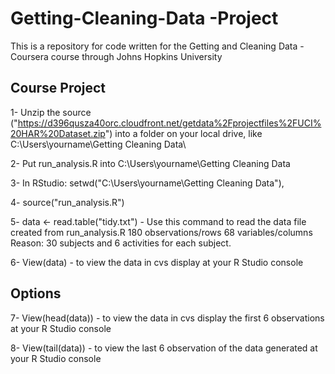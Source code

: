# Getting-Cleaning-Data   -Project 


This is a repository for code written for the Getting and Cleaning Data -Coursera course through Johns Hopkins University

## Course Project


1- Unzip the source ("https://d396qusza40orc.cloudfront.net/getdata%2Fprojectfiles%2FUCI%20HAR%20Dataset.zip") into a    folder on your local drive, like  C:\Users\yourname\Getting Cleaning Data\

2- Put run_analysis.R into C:\Users\yourname\Getting Cleaning Data

3- In RStudio: setwd("C:\Users\yourname\Getting Cleaning Data"),

4- source("run_analysis.R") 
   
5- data <- read.table("tidy.txt") - Use this command to read the data file created from run_analysis.R
   180 observations/rows
   68 variables/columns
   Reason: 30 subjects and 6 activities for each subject.

6- View(data) - to view the data in cvs display at your R Studio console

## Options

7- View(head(data)) - to view the data in cvs display the first 6 observations at your R Studio console

8- View(tail(data)) - to view the last 6 observation of the data generated at your R Studio console

